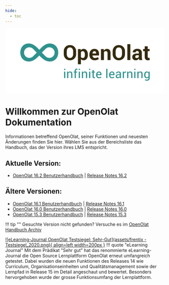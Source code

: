 ```yaml
---
hide:
  - toc
---
```

![Logo: OpenOlat – infinite learning](assets/OpenOlat_Logo_claim_RGB.png)

# Willkommen zur OpenOlat Dokumentation

Informationen betreffend OpenOlat, seiner Funktionen und neuesten Änderungen finden Sie hier. Wählen Sie aus der Bereichsliste das Handbuch, das der Version ihres LMS entspricht.

## Aktuelle Version:

- [OpenOlat 16.2 Benutzerhandbuch](manual_user/general/) | [Release Notes 16.2](release_notes/Release_notes_16.2.de.md)

## Ältere Versionen:

- [OpenOlat 16.1 Benutzerhandbuch](archive_confluence/display/OO161DE.html) | [Release Notes 16.1](release_notes/Release_notes_16.1.de.md)
- [OpenOlat 16.0 Benutzerhandbuch](archive_confluence/display/OO160DE.html) | [Release Notes 16.0](release_notes/Release_notes_16.0.de.md)
- [OpenOlat 15.3 Benutzerhandbuch](archive_confluence/display/OO153DE.html) | [Release Notes 15.3](release_notes/Release_notes_15.3.de.md)


!!! tip ""
	Gesuchte Version nicht gefunden? Versuche es im [OpenOlat Handbuch Archiv](archive.de.md)


[![eLearning-Journal OpenOlat Testsiegel: Sehr-Gut](assets/frentix - Testsiegel_2020.png){ align=left width=200px }](assets/eLJ12020_TEST_Frentix.pdf)
!!! quote "eLearning Journal"
	Mit dem Prädikat "Sehr gut" hat das renommierte eLearning-Journal die Open Source Lernplattform OpenOlat erneut umfangreich getestet. Dabei wurden die neuen Funktionen des Releases 14 wie Curriculum, Organisationseinheiten und Qualitätsmanagement sowie der Lernpfad in Release 15 im Detail angeschaut und bewertet. Besonders hervorgehoben wurde der grosse Funktionsumfang der Lernplattform.